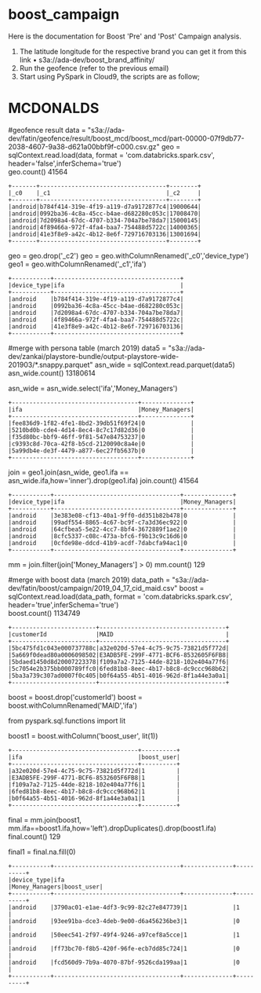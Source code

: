 # boost_campaign
Here is the documentation for Boost 'Pre' and 'Post' Campaign analysis.

1.	The latitude longitude for the respective brand you can get it from this link
•	s3a://ada-dev/boost_brand_affinity/
2.	Run the geofence (refer to the previous email)
3.	Start using PySpark in Cloud9, the scripts are as follow;


# MCDONALDS

#geofence result 
data = "s3a://ada-dev/fatin/geofence/result/boost_mcd/boost_mcd/part-00000-07f9db77-2038-4607-9a38-d621a00bbf9f-c000.csv.gz"
geo = sqlContext.read.load(data, format = 'com.databricks.spark.csv', header='false',inferSchema='true')  
geo.count()
41564
```text
+-------+------------------------------------+--------+
|_c0    |_c1                                 |_c2     |
+-------+------------------------------------+--------+
|android|b784f414-319e-4f19-a119-d7a9172877c4|19000644|
|android|0992ba36-4c8a-45cc-b4ae-d682280c053c|17008470|
|android|7d2098a4-67dc-4707-b334-704a7be78da7|15000145|
|android|4f89466a-972f-4fa4-baa7-754488d5722c|14000365|
|android|41e3f8e9-a42c-4b12-8e6f-729716703136|13001694|
+-------+------------------------------------+--------+
```
geo = geo.drop('_c2')
geo = geo.withColumnRenamed('_c0','device_type')
geo1 = geo.withColumnRenamed('_c1','ifa')
```text
+-----------+------------------------------------+
|device_type|ifa                                 |
+-----------+------------------------------------+
|android    |b784f414-319e-4f19-a119-d7a9172877c4|
|android    |0992ba36-4c8a-45cc-b4ae-d682280c053c|
|android    |7d2098a4-67dc-4707-b334-704a7be78da7|
|android    |4f89466a-972f-4fa4-baa7-754488d5722c|
|android    |41e3f8e9-a42c-4b12-8e6f-729716703136|
+-----------+------------------------------------+
```
#merge with persona table (march 2019)
data5 = "s3a://ada-dev/zankai/playstore-bundle/output-playstore-wide-201903/*.snappy.parquet"
asn_wide = sqlContext.read.parquet(data5)
asn_wide.count()
13180614 

asn_wide = asn_wide.select('ifa','Money_Managers')
```text
+------------------------------------+--------------+                           
|ifa                                 |Money_Managers|
+------------------------------------+--------------+
|fee836d9-1f82-4fe1-8bd2-39db51f69f24|0             |
|5210bd0b-cde4-4d14-8ec4-8c7c17d82d36|0             |
|f35d80bc-bbf9-46ff-9f81-547e84753237|0             |
|c9393c8d-70ca-42f8-b5cd-2120090c8a4e|0             |
|5a99db4e-de3f-4479-a877-6ec27fb5637b|0             |
+------------------------------------+--------------+
```
join = geo1.join(asn_wide, geo1.ifa == asn_wide.ifa,how='inner').drop(geo1.ifa)
join.count()
41564
```text
+-----------+------------------------------------+--------------+               
|device_type|ifa                                 |Money_Managers|
+-----------+------------------------------------+--------------+
|android    |3e383e08-cf13-40a1-9ff0-dd351b82b478|0             |
|android    |99adf554-8865-4c67-bc9f-c7a3d36ec922|0             |
|android    |64cfbea5-5e22-4cc7-8bf4-3672889f1ae2|0             |
|android    |8cfc5337-c08c-473a-bfc6-f9b13c9c16d6|0             |
|android    |0cfde98e-ddcd-41b9-acdf-7dabcfa94ac1|0             |
+-----------+------------------------------------+--------------+
```
mm = join.filter(join['Money_Managers'] > 0)
mm.count()
129

#merge with boost data (march 2019)
data_path = "s3a://ada-dev/fatin/boost/campaign/2019_04_17_cid_maid.csv"
boost = sqlContext.read.load(data_path, format = 'com.databricks.spark.csv', header='true',inferSchema='true')  
boost.count()
1134749
```text
+------------------------+------------------------------------+
|customerId              |MAID                                |
+------------------------+------------------------------------+
|5bc475fd1c043e000737788c|a32e020d-57e4-4c75-9c75-73821d5f772d|
|5a669f0dead80a0006098502|E3ADB5FE-299F-4771-BCF6-8532605F6FB8|
|5bdaed1450d8d20007223378|f109a7a2-7125-44de-8218-102e404a77f6|
|5c7054e2b375bb000789ffc0|6fed81b8-8eec-4b17-b8c8-dc9ccc968b62|
|5ba3a739c307ad0007f0c405|b0f64a55-4b51-4016-962d-8f1a44e3a0a1|
+------------------------+------------------------------------+
```
boost = boost.drop('customerId')
boost = boost.withColumnRenamed('MAID','ifa')

from pyspark.sql.functions import lit

boost1 = boost.withColumn('boost_user', lit(1))
```text
+------------------------------------+----------+
|ifa                                 |boost_user|
+------------------------------------+----------+
|a32e020d-57e4-4c75-9c75-73821d5f772d|1         |
|E3ADB5FE-299F-4771-BCF6-8532605F6FB8|1         |
|f109a7a2-7125-44de-8218-102e404a77f6|1         |
|6fed81b8-8eec-4b17-b8c8-dc9ccc968b62|1         |
|b0f64a55-4b51-4016-962d-8f1a44e3a0a1|1         |
+------------------------------------+----------+
```
final = mm.join(boost1, mm.ifa==boost1.ifa,how='left').dropDuplicates().drop(boost1.ifa)
final.count()
129 

final1 = final.na.fill(0)                                                           
```text
+-----------+------------------------------------+--------------+----------+    
|device_type|ifa                                 |Money_Managers|boost_user|
+-----------+------------------------------------+--------------+----------+
|android    |3790ac01-e1ae-4df3-9c99-82c27e847739|1             |1         |
|android    |93ee91ba-dce3-4deb-9e00-d6a456236be3|1             |0         |
|android    |50eec541-2f97-49f4-9246-a97cef8a5cce|1             |1         |
|android    |ff73bc70-f8b5-420f-96fe-ecb7dd85c724|1             |0         |
|android    |fcd560d9-7b9a-4070-87bf-9526cda199aa|1             |0         |
+-----------+------------------------------------+--------------+----------+
```
